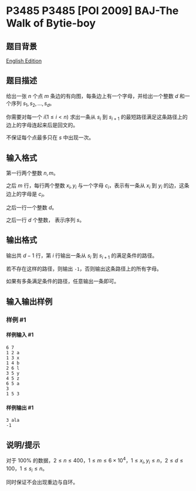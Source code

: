 # P3485 P3485 [POI 2009] BAJ-The Walk of Bytie-boy

## 题目背景

[English Edition](/paste/9lmt83m9)

## 题目描述

给出一张 $n$ 个点 $m$ 条边的有向图，每条边上有一个字母，并给出一个整数 $d$ 和一个序列 $s_1, s_2, \dots, s_d$。  

你需要对每一个 $i(1\le i<n)$ 求出一条从 $s_i$ 到 $s_{i+1}$ 的最短路径满足这条路径上的边上的字母连起来后是回文的。  

不保证每个点最多只在 $s$ 中出现一次。

## 输入格式

第一行两个整数 $n, m$。

之后 $m$ 行，每行两个整数 $x_i, y_i$ 与一个字母 $c_i$，表示有一条从 $x_i$ 到 $y_i$ 的边，这条边上的字母是 $c_i$。

之后一行一个整数 $d$。

之后一行 $d$ 个整数， 表示序列 $s$。

## 输出格式

输出共 $d-1$ 行，第 $i$ 行输出一条从 $s_i$ 到 $s_{i+1}$ 的满足条件的路径。  

若不存在这样的路径，则输出 `-1`，否则输出这条路径上的所有字母。  

如果有多条满足条件的路径，任意输出一条即可。

## 输入输出样例

### 样例 #1

#### 样例输入 #1

```
6 7
1 2 a
1 3 x
1 4 b
2 6 l
3 5 y
4 5 z
6 5 a
3
1 5 3
```

#### 样例输出 #1

```
3 ala
-1
```

## 说明/提示

对于 $100\%$ 的数据，$2\le n\le 400$，$1\le m\le 6\times10^4$，$1\le x_i,y_i\le n$，$2\le d\le100$，$1\le s_i\le n$。

同时保证不会出现重边与自环。
